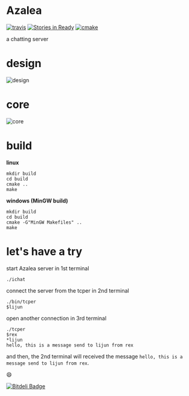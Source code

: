 # Azalea #

[![travis](https://api.travis-ci.org/duguying/Azalea.png)](https://travis-ci.org/duguying/Azalea)
[![Stories in Ready](https://badge.waffle.io/duguying/azalea.png?label=ready)](https://waffle.io/duguying/azalea)
[![cmake](http://www.cmake.org/cmake/img/CMake-logo-triangle-download.jpg)](http://www.cmake.org/)


a chatting server

# design #

![design](https://rawgithub.com/duguying/Azalea/master/docs/design.svg)

# core #
![core](https://rawgithub.com/duguying/Azalea/master/docs/core.svg)

# build #

**linux**

```shell
mkdir build
cd build
cmake ..
make
```

**windows (MinGW build)**

```shell
mkdir build
cd build
cmake -G"MinGW Makefiles" ..
make
```

# let's have a try #

start Azalea server in 1st terminal
>
```shell
./ichat
```

connect the server from the tcper in 2nd terminal
>
```shell
./bin/tcper
$lijun
```

open another connection in 3rd terminal
>
```shell
./tcper
$rex
*lijun
hello, this is a message send to lijun from rex
```

and then, the 2nd terminal will received the message `hello, this is a message send to lijun from rex`.

:smile:






[![Bitdeli Badge](https://d2weczhvl823v0.cloudfront.net/duguying/azalea/trend.png)](https://bitdeli.com/free "Bitdeli Badge")